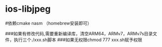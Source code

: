 # ios-libjpeg

#依赖cmake nasm （homebrew安装即可）

###如果有修改代码,需要重新编译库，清空ARM64，ARMv7，ARMv7s目录文件，执行三个./xxx.sh脚本
###如果无权限chmod 777 xxx.sh赋予权限
